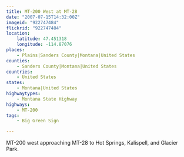 ```yaml
---
title: MT-200 West at MT-28
date: "2007-07-15T14:32:00Z"
imageid: "922747484"
flickrid: "922747484"
location:
    latitude: 47.451318
    longitude: -114.87076
places:
    - Plains|Sanders County|Montana|United States
counties:
    - Sanders County|Montana|United States
countries:
    - United States
states:
    - Montana|United States
highwaytypes:
    - Montana State Highway
highways:
    - MT-200
tags:
    - Big Green Sign

---
```

MT-200 west approaching MT-28 to Hot Springs, Kalispell, and Glacier Park.